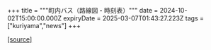 +++
title = """町内バス（路線図・時刻表）"""
date = 2024-10-02T15:00:00.000Z
expiryDate = 2025-03-07T01:43:27.223Z
tags = ["kuriyama","news"]
+++


[[source]](https://www.town.kuriyama.hokkaido.jp/soshiki/47/29001.html)
